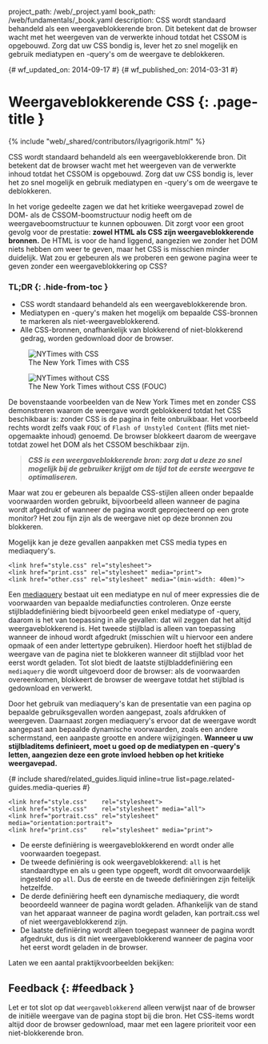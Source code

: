 project_path: /web/_project.yaml book_path: /web/fundamentals/_book.yaml description: CSS wordt standaard behandeld als een weergaveblokkerende bron. Dit betekent dat de browser wacht met het weergeven van de verwerkte inhoud totdat het CSSOM is opgebouwd. Zorg dat uw CSS bondig is, lever het zo snel mogelijk en gebruik mediatypen en -query's om de weergave te deblokkeren.

{# wf_updated_on: 2014-09-17 #} {# wf_published_on: 2014-03-31 #}

# Weergaveblokkerende CSS {: .page-title }

{% include "web/_shared/contributors/ilyagrigorik.html" %}

CSS wordt standaard behandeld als een weergaveblokkerende bron. Dit betekent dat de browser wacht met het weergeven van de verwerkte inhoud totdat het CSSOM is opgebouwd. Zorg dat uw CSS bondig is, lever het zo snel mogelijk en gebruik mediatypen en -query's om de weergave te deblokkeren.

In het vorige gedeelte zagen we dat het kritieke weergavepad zowel de DOM- als de CSSOM-boomstructuur nodig heeft om de weergaveboomstructuur te kunnen opbouwen. Dit zorgt voor een groot gevolg voor de prestatie: **zowel HTML als CSS zijn weergaveblokkerende bronnen.** De HTML is voor de hand liggend, aangezien we zonder het DOM niets hebben om weer te geven, maar het CSS is misschien minder duidelijk. Wat zou er gebeuren als we proberen een gewone pagina weer te geven zonder een weergaveblokkering op CSS?

### TL;DR {: .hide-from-toc }

* CSS wordt standaard behandeld als een weergaveblokkerende bron.
* Mediatypen en -query's maken het mogelijk om bepaalde CSS-bronnen te markeren als niet-weergaveblokkerend.
* Alle CSS-bronnen, onafhankelijk van blokkerend of niet-blokkerend gedrag, worden gedownload door de browser.

<div class="attempt-left">
  <figure>
    <img src="images/nytimes-css-device.png" alt="NYTimes with CSS">
    <figcaption>The New York Times with CSS</figcaption>
  </figure>
</div>

<div class="attempt-right">
  <figure>
    <img src="images/nytimes-nocss-device.png" alt="NYTimes without CSS">
    <figcaption>The New York Times without CSS (FOUC)</figcaption>
  </figure>
</div>

<div style="clear:both;"></div>

De bovenstaande voorbeelden van de New York Times met en zonder CSS demonstreren waarom de weergave wordt geblokkeerd totdat het CSS beschikbaar is: zonder CSS is de pagina in feite onbruikbaar. Het voorbeeld rechts wordt zelfs vaak `FOUC` of `Flash of Unstyled Content` (flits met niet-opgemaakte inhoud) genoemd. De browser blokkeert daarom de weergave totdat zowel het DOM als het CSSOM beschikbaar zijn.

> ***CSS is een weergaveblokkerende bron: zorg dat u deze zo snel mogelijk bij de gebruiker krijgt om de tijd tot de eerste weergave te optimaliseren.***

Maar wat zou er gebeuren als bepaalde CSS-stijlen alleen onder bepaalde voorwaarden worden gebruikt, bijvoorbeeld alleen wanneer de pagina wordt afgedrukt of wanneer de pagina wordt geprojecteerd op een grote monitor? Het zou fijn zijn als de weergave niet op deze bronnen zou blokkeren.

Mogelijk kan je deze gevallen aanpakken met CSS media types en mediaquery's.

    <link href="style.css" rel="stylesheet">
    <link href="print.css" rel="stylesheet" media="print">
    <link href="other.css" rel="stylesheet" media="(min-width: 40em)">
    

Een [mediaquery](/web/fundamentals/design-and-ux/responsive/#use-media-queries) bestaat uit een mediatype en nul of meer expressies die de voorwaarden van bepaalde mediafuncties controleren. Onze eerste stijlbladdefiniëring biedt bijvoorbeeld geen enkel mediatype of -query, daarom is het van toepassing in alle gevallen: dat wil zeggen dat het altijd weergaveblokkerend is. Het tweede stijlblad is alleen van toepassing wanneer de inhoud wordt afgedrukt (misschien wilt u hiervoor een andere opmaak of een ander lettertype gebruiken). Hierdoor hoeft het stijlblad de weergave van de pagina niet te blokkeren wanneer dit stijlblad voor het eerst wordt geladen. Tot slot biedt de laatste stijlbladdefiniëring een `mediaquery` die wordt uitgevoerd door de browser: als de voorwaarden overeenkomen, blokkeert de browser de weergave totdat het stijlblad is gedownload en verwerkt.

Door het gebruik van mediaquery's kan de presentatie van een pagina op bepaalde gebruiksgevallen worden aangepast, zoals afdrukken of weergeven. Daarnaast zorgen mediaquery's ervoor dat de weergave wordt aangepast aan bepaalde dynamische voorwaarden, zoals een andere schermstand, een aanpaste grootte en andere wijzigingen. **Wanneer u uw stijlbladitems definieert, moet u goed op de mediatypen en -query's letten, aangezien deze een grote invloed hebben op het kritieke weergavepad.**

{# include shared/related_guides.liquid inline=true list=page.related-guides.media-queries #}

    <link href="style.css"    rel="stylesheet">
    <link href="style.css"    rel="stylesheet" media="all">
    <link href="portrait.css" rel="stylesheet" media="orientation:portrait">
    <link href="print.css"    rel="stylesheet" media="print">
    

* De eerste definiëring is weergaveblokkerend en wordt onder alle voorwaarden toegepast.
* De tweede definiëring is ook weergaveblokkerend: `all` is het standaardtype en als u geen type opgeeft, wordt dit onvoorwaardelijk ingesteld op `all`. Dus de eerste en de tweede definiëringen zijn feitelijk hetzelfde.
* De derde definiëring heeft een dynamische mediaquery, die wordt beoordeeld wanneer de pagina wordt geladen. Afhankelijk van de stand van het apparaat wanneer de pagina wordt geladen, kan portrait.css wel of niet weergaveblokkerend zijn.
* De laatste definiëring wordt alleen toegepast wanneer de pagina wordt afgedrukt, dus is dit niet weergaveblokkerend wanneer de pagina voor het eerst wordt geladen in de browser.

Laten we een aantal praktijkvoorbeelden bekijken:

## Feedback {: #feedback }

Let er tot slot op dat `weergaveblokkerend` alleen verwijst naar of de browser de initiële weergave van de pagina stopt bij die bron. Het CSS-items wordt altijd door de browser gedownload, maar met een lagere prioriteit voor een niet-blokkerende bron.